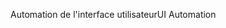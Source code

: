 <span data-ttu-id="6ecf8-101">Automation de l'interface utilisateur</span><span class="sxs-lookup"><span data-stu-id="6ecf8-101">UI Automation</span></span>